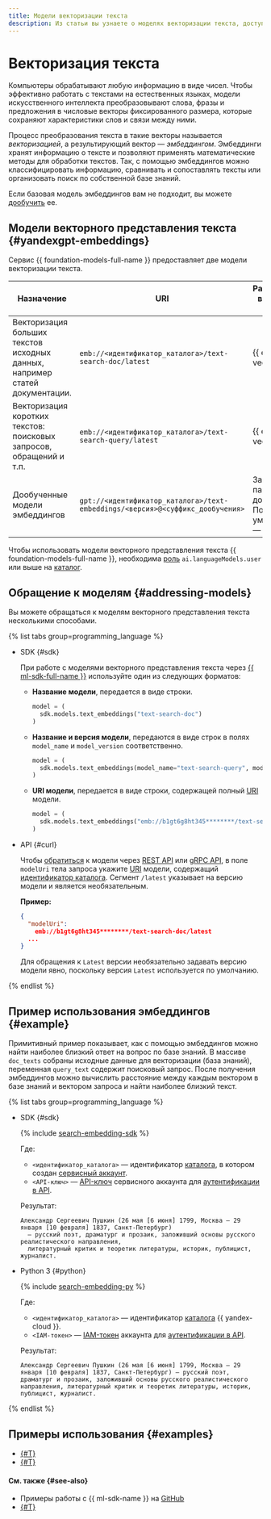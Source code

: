 ```yaml
---
title: Модели векторизации текста
description: Из статьи вы узнаете о моделях векторизации текста, доступных в сервисе {{ foundation-models-name }}.
---
```


# Векторизация текста

Компьютеры обрабатывают любую информацию в виде чисел. Чтобы эффективно работать с текстами на естественных языках, модели искусственного интеллекта преобразовывают слова, фразы и предложения в числовые векторы фиксированного размера, которые сохраняют характеристики слов и связи между ними.

Процесс преобразования текста в такие векторы называется _векторизацией_, а результирующий вектор — _эмбеддингом_. Эмбеддинги хранят информацию о тексте и позволяют применять математические методы для обработки текстов. Так, с помощью эмбеддингов можно классифицировать информацию, сравнивать и сопоставлять тексты или организовать поиск по собственной базе знаний.

Если базовая модель эмбеддингов вам не подходит, вы можете [дообучить](./tuning/index.md) ее.

## Модели векторного представления текста {#yandexgpt-embeddings}

Сервис {{ foundation-models-full-name }} предоставляет две модели векторизации текста.

| **Назначение** | **URI** | **Размерность выходного вектора**                        | **[Режимы работы](./index.md#working-mode)** |
|---|---|----------------------------------------------------------|---|
| Векторизация больших текстов исходных данных, например статей документации. | `emb://<идентификатор_каталога>/text-search-doc/latest` | {{ emb-vector }}                                         | Синхронный |
| Векторизация коротких текстов: поисковых запросов, обращений и т.п. | `emb://<идентификатор_каталога>/text-search-query/latest` | {{ emb-vector }}                                         | Синхронный |
| Дообученные модели эмбеддингов | `gpt://<идентификатор_каталога>/text-embeddings/<версия>@<суффикс_дообучения>` | Зависит от параметров дообучения</br> По умолчанию — 256 | Синхронный |

Чтобы использовать модели векторного представления текста {{ foundation-models-full-name }}, необходима [роль](../security/index.md#languageModels-user) `ai.languageModels.user` или выше на [каталог](../../resource-manager/concepts/resources-hierarchy.md#folder).

## Обращение к моделям {#addressing-models}

Вы можете обращаться к моделям векторного представления текста несколькими способами.

{% list tabs group=programming_language %}

- SDK {#sdk}

  При работе с моделями векторного представления текста через [{{ ml-sdk-full-name }}](../sdk/index.md) используйте один из следующих форматов:

  * **Название модели**, передается в виде строки.

      ```python
      model = (
        sdk.models.text_embeddings("text-search-doc")
      )
      ```

  * **Название и версия модели**, передаются в виде строк в полях `model_name` и `model_version` соответственно.

      ```python
      model = (
        sdk.models.text_embeddings(model_name="text-search-query", model_version="latest")
      )
      ```

  * **URI модели**, передается в виде строки, содержащей полный [URI](#yandexgpt-embeddings) модели.

      ```python
      model = (
        sdk.models.text_embeddings("emb://b1gt6g8ht345********/text-search-query/latest")
      )
      ```

- API {#curl}

  Чтобы [обратиться](../operations/embeddings/search.md) к модели через [REST API](../embeddings/api-ref/index.md) или [gRPC API](../embeddings/api-ref/grpc/index.md), в поле `modelUri` тела запроса укажите [URI](#yandexgpt-embeddings) модели, содержащий [идентификатор каталога](../../resource-manager/operations/folder/get-id.md). Сегмент `/latest` указывает на версию модели и является необязательным.

  **Пример:**

  ```json
  {
    "modelUri":
      emb://b1gt6g8ht345********/text-search-doc/latest
    ...
  }
  ```

  Для обращения к `Latest` версии необязательно задавать версию модели явно, поскольку версия `Latest` используется по умолчанию.

{% endlist %}

## Пример использования эмбеддингов {#example}

Примитивный пример показывает, как с помощью эмбеддингов можно найти наиболее близкий ответ на вопрос по базе знаний. В массиве `doc_texts` собраны исходные данные для векторизации (база знаний), переменная `query_text` содержит поисковый запрос. После получения эмбеддингов можно вычислить расстояние между каждым вектором в базе знаний и вектором запроса и найти наиболее близкий текст.

{% list tabs group=programming_language %}

- SDK {#sdk}

  {% include [search-embedding-sdk](../../_includes/foundation-models/examples/search-embedding-sdk.md) %}

  Где:

  * `<идентификатор_каталога>` — идентификатор [каталога](../../resource-manager/concepts/resources-hierarchy.md#folder), в котором создан [сервисный аккаунт](../../iam/concepts/users/service-accounts.md).
  * `<API-ключ>` — [API-ключ](../../iam/concepts/authorization/api-key.md) сервисного аккаунта для [аутентификации в API](../api-ref/authentication.md).

  Результат:

  ```text
  Александр Сергеевич Пушкин (26 мая [6 июня] 1799, Москва — 29 января [10 февраля] 1837, Санкт-Петербург)
    — русский поэт, драматург и прозаик, заложивший основы русского реалистического направления,
    литературный критик и теоретик литературы, историк, публицист, журналист.
  ```

- Python 3 {#python}

  {% include [search-embedding-py](../../_includes/foundation-models/examples/search-embedding-py.md) %}

  Где:

  * `<идентификатор_каталога>` — идентификатор [каталога](../../resource-manager/concepts/resources-hierarchy.md#folder) {{ yandex-cloud }}.
  * `<IAM-токен>` — [IAM-токен](../../iam/concepts/authorization/iam-token.md) аккаунта для [аутентификации в API](../api-ref/authentication.md).

  Результат:

  ```text
  Александр Сергеевич Пушкин (26 мая [6 июня] 1799, Москва — 29 января [10 февраля] 1837, Санкт-Петербург) — русский поэт, драматург и прозаик, заложивший основы русского реалистического направления, литературный критик и теоретик литературы, историк, публицист, журналист.
  ```

{% endlist %}

## Примеры использования {#examples}

* [{#T}](../operations/embeddings/search.md)
* [{#T}](../operations/tuning/create-embeddings.md)

#### См. также {#see-also}

* Примеры работы с {{ ml-sdk-name }} на [GitHub](https://github.com/yandex-cloud/yandex-cloud-ml-sdk/tree/master/examples/sync/text_embeddings)
* [{#T}](./tuning/index.md)